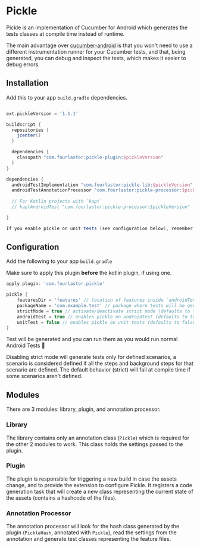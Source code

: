 # Pickle

Pickle is an implementation of Cucumber for Android which generates the tests classes at compile time instead of runtime.

The main advantage over [cucumber-android](https://github.com/cucumber/cucumber-android) is that you won't need to use a different instrumentation runner for your Cucumber tests, and that, being generated, you can debug and inspect the tests, which makes it easier to debug errors.

## Installation

Add this to your app `build.gradle` dependencies.

```gradle

ext.pickleVersion = '1.1.1'

buildscript {
  repositories {
    jcenter()
  }

  dependencies {
    classpath "com.fourlastor:pickle-plugin:$pickleVersion"
  }
}

dependencies {
  androidTestImplementation "com.fourlastor:pickle-lib:$pickleVersion"
  androidTestAnnotationProcessor "com.fourlastor:pickle-processor:$pickleVersion"
  
  // For Kotlin projects with `kapt`
  // kaptAndroidTest "com.fourlastor:pickle-processor:$pickleVersion"

}

If you enable pickle on unit tests (see configuration below), remember to apply the annotation processor on your test variant!

```

## Configuration

Add the following to your app `build.gradle`

Make sure to apply this plugin **before** the kotlin plugin, if using one. 

```gradle
apply plugin: 'com.fourlastor.pickle'

pickle {
    featuresDir = 'features' // location of features inside `androidTest/src/assets`
    packageName = 'com.example.test' // package where tests will be generated
    strictMode = true // activate/deactivate strict mode (defaults to true)
    androidTest = true // enables pickle on androidTest (defaults to true)
    unitTest = false // enables pickle on unit tests (defaults to false)
}
```

Test will be generated and you can run them as you would run normal Android Tests :tada:

Disabling strict mode will generate tests only for defined scenarios, a scenario is considered defined if all the steps and background steps for that scenario are defined. The default behavior (strict) will fail at compile time if some scenarios aren't defined.

## Modules

There are 3 modules: library, plugin, and annotation processor.

### Library

The library contains only an annotation class (`Pickle`) which is required for the other 2 modules to work. This class holds the settings passed to the plugin.

### Plugin

The plugin is responsible for triggering a new build in case the assets change, and to provide the extension to configure Pickle. It registers a code generation task that will create a new class representing the current state of the assets (contains a hashcode of the files).

### Annotation Processor

The annotation processor will look for the hash class generated by the plugin (`PickleHash`, annotated with `Pickle`), read the settings from the annotation and generate test classes representing the feature files.

